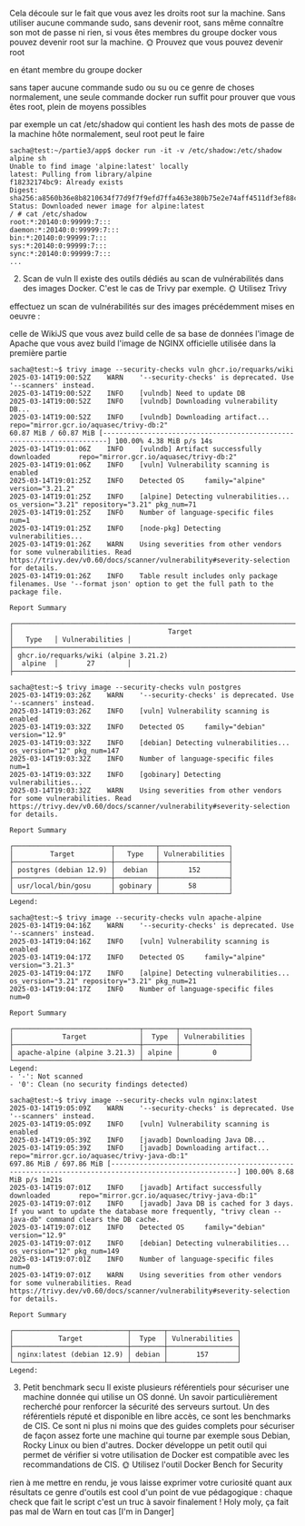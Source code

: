 Cela découle sur le fait que vous avez les droits root sur la machine. Sans utiliser aucune commande sudo, sans devenir root, sans même connaître son mot de passe ni rien, si vous êtes membres du groupe docker vous pouvez devenir root sur la machine.
🌞 Prouvez que vous pouvez devenir root

en étant membre du groupe docker

sans taper aucune commande sudo ou su ou ce genre de choses
normalement, une seule commande docker run suffit
pour prouver que vous êtes root, plein de moyens possibles

par exemple un cat /etc/shadow qui contient les hash des mots de passe de la machine hôte
normalement, seul root peut le faire
```
sacha@test:~/partie3/app$ docker run -it -v /etc/shadow:/etc/shadow alpine sh
Unable to find image 'alpine:latest' locally
latest: Pulling from library/alpine
f18232174bc9: Already exists
Digest: sha256:a8560b36e8b8210634f77d9f7f9efd7ffa463e380b75e2e74aff4511df3ef88c
Status: Downloaded newer image for alpine:latest
/ # cat /etc/shadow
root:*:20140:0:99999:7:::
daemon:*:20140:0:99999:7:::
bin:*:20140:0:99999:7:::
sys:*:20140:0:99999:7:::
sync:*:20140:0:99999:7:::
...
```

2. Scan de vuln
Il existe des outils dédiés au scan de vulnérabilités dans des images Docker.
C'est le cas de Trivy par exemple.
🌞 Utilisez Trivy

effectuez un scan de vulnérabilités sur des images précédemment mises en oeuvre :

celle de WikiJS que vous avez build
celle de sa base de données
l'image de Apache que vous avez build
l'image de NGINX officielle utilisée dans la première partie
```
sacha@test:~$ trivy image --security-checks vuln ghcr.io/requarks/wiki
2025-03-14T19:00:52Z    WARN    '--security-checks' is deprecated. Use '--scanners' instead.
2025-03-14T19:00:52Z    INFO    [vulndb] Need to update DB
2025-03-14T19:00:52Z    INFO    [vulndb] Downloading vulnerability DB...
2025-03-14T19:00:52Z    INFO    [vulndb] Downloading artifact...        repo="mirror.gcr.io/aquasec/trivy-db:2"
60.87 MiB / 60.87 MiB [-----------------------------------------------------------------------] 100.00% 4.38 MiB p/s 14s
2025-03-14T19:01:06Z    INFO    [vulndb] Artifact successfully downloaded       repo="mirror.gcr.io/aquasec/trivy-db:2"
2025-03-14T19:01:06Z    INFO    [vuln] Vulnerability scanning is enabled
2025-03-14T19:01:25Z    INFO    Detected OS     family="alpine" version="3.21.2"
2025-03-14T19:01:25Z    INFO    [alpine] Detecting vulnerabilities...   os_version="3.21" repository="3.21" pkg_num=71
2025-03-14T19:01:25Z    INFO    Number of language-specific files       num=1
2025-03-14T19:01:25Z    INFO    [node-pkg] Detecting vulnerabilities...
2025-03-14T19:01:26Z    WARN    Using severities from other vendors for some vulnerabilities. Read https://trivy.dev/v0.60/docs/scanner/vulnerability#severity-selection for details.
2025-03-14T19:01:26Z    INFO    Table result includes only package filenames. Use '--format json' option to get the full path to the package file.

Report Summary

┌──────────────────────────────────────────────────────────────────────────────────┬──────────┬─────────────────┐
│                                      Target                                      │   Type   │ Vulnerabilities │
├──────────────────────────────────────────────────────────────────────────────────┼──────────┼─────────────────┤
│ ghcr.io/requarks/wiki (alpine 3.21.2)                                            │  alpine  │       27        │
├──────────────────────────────────────────────────────────────────────────────────┼──────────┼─────────────────┤
```
```
sacha@test:~$ trivy image --security-checks vuln postgres
2025-03-14T19:03:26Z    WARN    '--security-checks' is deprecated. Use '--scanners' instead.
2025-03-14T19:03:26Z    INFO    [vuln] Vulnerability scanning is enabled
2025-03-14T19:03:32Z    INFO    Detected OS     family="debian" version="12.9"
2025-03-14T19:03:32Z    INFO    [debian] Detecting vulnerabilities...   os_version="12" pkg_num=147
2025-03-14T19:03:32Z    INFO    Number of language-specific files       num=1
2025-03-14T19:03:32Z    INFO    [gobinary] Detecting vulnerabilities...
2025-03-14T19:03:32Z    WARN    Using severities from other vendors for some vulnerabilities. Read https://trivy.dev/v0.60/docs/scanner/vulnerability#severity-selection for details.

Report Summary

┌────────────────────────┬──────────┬─────────────────┐
│         Target         │   Type   │ Vulnerabilities │
├────────────────────────┼──────────┼─────────────────┤
│ postgres (debian 12.9) │  debian  │       152       │
├────────────────────────┼──────────┼─────────────────┤
│ usr/local/bin/gosu     │ gobinary │       58        │
└────────────────────────┴──────────┴─────────────────┘
Legend:
```
```
sacha@test:~$ trivy image --security-checks vuln apache-alpine
2025-03-14T19:04:16Z    WARN    '--security-checks' is deprecated. Use '--scanners' instead.
2025-03-14T19:04:16Z    INFO    [vuln] Vulnerability scanning is enabled
2025-03-14T19:04:17Z    INFO    Detected OS     family="alpine" version="3.21.3"
2025-03-14T19:04:17Z    INFO    [alpine] Detecting vulnerabilities...   os_version="3.21" repository="3.21" pkg_num=21
2025-03-14T19:04:17Z    INFO    Number of language-specific files       num=0

Report Summary

┌───────────────────────────────┬────────┬─────────────────┐
│            Target             │  Type  │ Vulnerabilities │
├───────────────────────────────┼────────┼─────────────────┤
│ apache-alpine (alpine 3.21.3) │ alpine │        0        │
└───────────────────────────────┴────────┴─────────────────┘
Legend:
- '-': Not scanned
- '0': Clean (no security findings detected)

```
```
sacha@test:~$ trivy image --security-checks vuln nginx:latest
2025-03-14T19:05:09Z    WARN    '--security-checks' is deprecated. Use '--scanners' instead.
2025-03-14T19:05:09Z    INFO    [vuln] Vulnerability scanning is enabled
2025-03-14T19:05:39Z    INFO    [javadb] Downloading Java DB...
2025-03-14T19:05:39Z    INFO    [javadb] Downloading artifact...        repo="mirror.gcr.io/aquasec/trivy-java-db:1"
697.86 MiB / 697.86 MiB [-----------------------------------------------------------------------------------------------------] 100.00% 8.68 MiB p/s 1m21s
2025-03-14T19:07:01Z    INFO    [javadb] Artifact successfully downloaded       repo="mirror.gcr.io/aquasec/trivy-java-db:1"
2025-03-14T19:07:01Z    INFO    [javadb] Java DB is cached for 3 days. If you want to update the database more frequently, "trivy clean --java-db" command clears the DB cache.
2025-03-14T19:07:01Z    INFO    Detected OS     family="debian" version="12.9"
2025-03-14T19:07:01Z    INFO    [debian] Detecting vulnerabilities...   os_version="12" pkg_num=149
2025-03-14T19:07:01Z    INFO    Number of language-specific files       num=0
2025-03-14T19:07:01Z    WARN    Using severities from other vendors for some vulnerabilities. Read https://trivy.dev/v0.60/docs/scanner/vulnerability#severity-selection for details.

Report Summary

┌────────────────────────────┬────────┬─────────────────┐
│           Target           │  Type  │ Vulnerabilities │
├────────────────────────────┼────────┼─────────────────┤
│ nginx:latest (debian 12.9) │ debian │       157       │
└────────────────────────────┴────────┴─────────────────┘
Legend:
```
3. Petit benchmark secu
Il existe plusieurs référentiels pour sécuriser une machine donnée qui utilise un OS donné. Un savoir particulièrement recherché pour renforcer la sécurité des serveurs surtout.
Un des référentiels réputé et disponible en libre accès, ce sont les benchmarks de CIS. Ce sont ni plus ni moins que des guides complets pour sécuriser de façon assez forte une machine qui tourne par exemple sous Debian, Rocky Linux ou bien d'autres.
Docker développe un petit outil qui permet de vérifier si votre utilisation de Docker est compatible avec les recommandations de CIS.
🌞 Utilisez l'outil Docker Bench for Security

rien à me mettre en rendu, je vous laisse exprimer votre curiosité quant aux résultats
ce genre d'outils est cool d'un point de vue pédagogique : chaque check que fait le script c'est un truc à savoir finalement !
Holy moly, ça fait pas mal de Warn en tout cas [I'm in Danger] 
